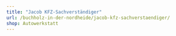 ```yaml
---
title: "Jacob KFZ-Sachverständiger"
url: /buchholz-in-der-nordheide/jacob-kfz-sachverstaendiger/
shop: Autowerkstatt
---
```

